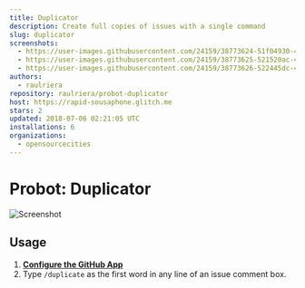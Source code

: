 ```yaml
---
title: Duplicator
description: Create full copies of issues with a single command
slug: duplicator
screenshots:
  - https://user-images.githubusercontent.com/24159/38773624-51f04930-401f-11e8-8caa-8265eb5fa1ac.png
  - https://user-images.githubusercontent.com/24159/38773625-521520ac-401f-11e8-9e8d-20b2cdc2ae75.png
  - https://user-images.githubusercontent.com/24159/38773626-522445dc-401f-11e8-9cb4-213bf21e8097.png
authors:
  - raulriera
repository: raulriera/probot-duplicator
host: https://rapid-sousaphone.glitch.me
stars: 2
updated: 2018-07-06 02:21:05 UTC
installations: 6
organizations:
  - opensourcecities
---
```


# Probot: Duplicator

![Screenshot](https://user-images.githubusercontent.com/24159/38773624-51f04930-401f-11e8-8caa-8265eb5fa1ac.png)

## Usage

1. **[Configure the GitHub App](https://github.com/apps/duplicator)**
2. Type `/duplicate` as the first word in any line of an issue comment box.
